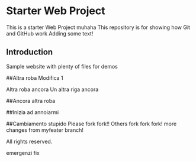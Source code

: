 # Starter Web Project
This is a starter Web Project muhaha
This repository is for showing how Git and GitHub work
Adding some text!
## Introduction

Sample website with plenty of files for demos

##Altra roba
Modifica 1

Altra roba ancora
Un altra riga ancora

##Ancora altra roba

##Inizia ad annoiarmi

##Cambiamento stupido
Please fork fork!!
Others fork fork fork!
more changes from myfeater branch!

All rights reserved. 

emergenzi fix